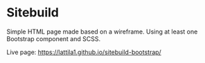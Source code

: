 # Sitebuild

Simple HTML page made based on a wireframe. Using at least one Bootstrap component and SCSS.

Live page: https://lattila1.github.io/sitebuild-bootstrap/

